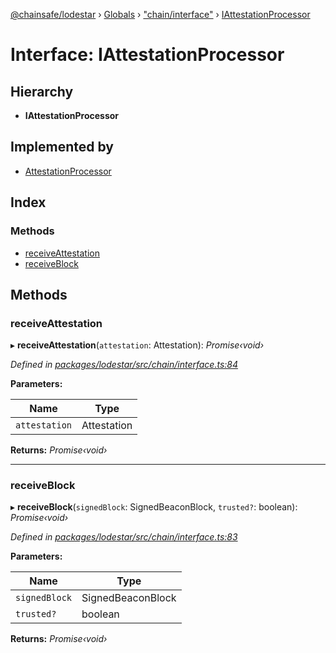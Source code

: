 [@chainsafe/lodestar](../README.md) › [Globals](../globals.md) › ["chain/interface"](../modules/_chain_interface_.md) › [IAttestationProcessor](_chain_interface_.iattestationprocessor.md)

# Interface: IAttestationProcessor

## Hierarchy

* **IAttestationProcessor**

## Implemented by

* [AttestationProcessor](../classes/_chain_attestation_.attestationprocessor.md)

## Index

### Methods

* [receiveAttestation](_chain_interface_.iattestationprocessor.md#receiveattestation)
* [receiveBlock](_chain_interface_.iattestationprocessor.md#receiveblock)

## Methods

###  receiveAttestation

▸ **receiveAttestation**(`attestation`: Attestation): *Promise‹void›*

*Defined in [packages/lodestar/src/chain/interface.ts:84](https://github.com/ChainSafe/lodestar/blob/2bf6badbe/packages/lodestar/src/chain/interface.ts#L84)*

**Parameters:**

Name | Type |
------ | ------ |
`attestation` | Attestation |

**Returns:** *Promise‹void›*

___

###  receiveBlock

▸ **receiveBlock**(`signedBlock`: SignedBeaconBlock, `trusted?`: boolean): *Promise‹void›*

*Defined in [packages/lodestar/src/chain/interface.ts:83](https://github.com/ChainSafe/lodestar/blob/2bf6badbe/packages/lodestar/src/chain/interface.ts#L83)*

**Parameters:**

Name | Type |
------ | ------ |
`signedBlock` | SignedBeaconBlock |
`trusted?` | boolean |

**Returns:** *Promise‹void›*
